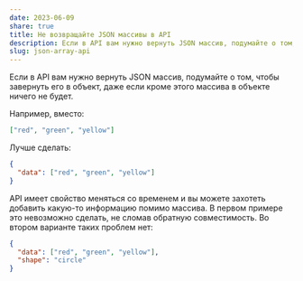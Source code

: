 ```yaml
---
date: 2023-06-09
share: true
title: Не возвращайте JSON массивы в API
description: Если в API вам нужно вернуть JSON массив, подумайте о том, чтобы завернуть его в объект, даже если кроме этого массива в объекте ничего не будет
slug: json-array-api
---
```


Если в API вам нужно вернуть JSON массив, подумайте о том, чтобы завернуть его в объект, даже если кроме этого массива в объекте ничего не будет. 
<!-- more -->

Например, вместо:
```json
["red", "green", "yellow"]
```

Лучше сделать:
```json
{
  "data": ["red", "green", "yellow"]
}
```

API имеет свойство меняться со временем и вы можете захотеть добавить какую-то информацию помимо массива. В первом примере это невозможно сделать, не сломав обратную совместимость. Во втором варианте таких проблем нет:
```json
{
  "data": ["red", "green", "yellow"],
  "shape": "circle"
}
```
